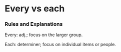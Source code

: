 # Every vs each

### Rules and Explanations

Every: adj.; focus on the larger group.

Each: determiner; focus on individual items or people.
